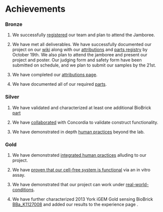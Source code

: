# Achievements


### Bronze


1.  We successfully [registered]( http://igem.org/Team.cgi) our team and plan to attend the Jamboree.


2.  We have met all deliverables. We have successfully documented our project on our [wiki]( http://2016.igem.org/Team:Toronto) along with our [attributions](http://2016.igem.org/Team:Toronto/Attributions) and [parts registry]( http://2016.igem.org/Team:Toronto/Parts) by October 19th. We also plan to attend the jamboree and present our project and poster. Our judging form and safety form have been submitted on schedule, and we plan to submit our samples by the 21st.


3.  We have completed our [attributions page]( http://2016.igem.org/Team:Toronto/Attributions).


4.  We have documented all of our required [parts]( http://2016.igem.org/Team:Toronto/Parts).



### Silver


1. We have validated and characterized at least one additional BioBrick [part]( http://2016.igem.org/Team:Toronto/Parts)


2. We have [collaborated]( http://2016.igem.org/Team:Toronto/Collaborations) with Concordia to validate construct functionality.


3. We have demonstrated in depth [human practices]( http://2016.igem.org/Team:Toronto/Human_Practices) beyond the lab.


### Gold


1. We have demonstrated [integrated human practices]( http://2016.igem.org/Team:Toronto/Human_Practices) alluding to our project.


2. We have [proven that our cell-free system is functional]( http://2016.igem.org/Team:Toronto/Proof) via an in vitro assay.


3. We have demonstrated that our project can work under [real-world-conditions]( http://2016.igem.org/Team:Toronto/Demonstrate).

4. We have further characterized 2013 York iGEM Gold sensing BioBrick [BBa_K1127008](http://parts.igem.org/Part:BBa_K1127008:Experience) and added our results to the experience page .
